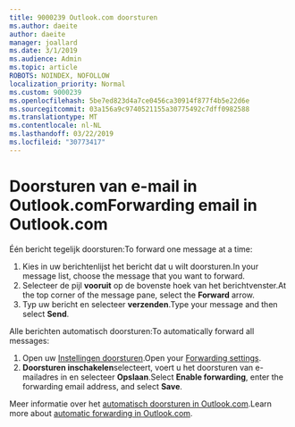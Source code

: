 ```yaml
---
title: 9000239 Outlook.com doorsturen
ms.author: daeite
author: daeite
manager: joallard
ms.date: 3/1/2019
ms.audience: Admin
ms.topic: article
ROBOTS: NOINDEX, NOFOLLOW
localization_priority: Normal
ms.custom: 9000239
ms.openlocfilehash: 5be7ed823d4a7ce0456ca30914f877f4b5e22d6e
ms.sourcegitcommit: 03a156a9c9740521155a30775492c7dff0982588
ms.translationtype: MT
ms.contentlocale: nl-NL
ms.lasthandoff: 03/22/2019
ms.locfileid: "30773417"
---
```

# <a name="forwarding-email-in-outlookcom"></a><span data-ttu-id="4a77b-102">Doorsturen van e-mail in Outlook.com</span><span class="sxs-lookup"><span data-stu-id="4a77b-102">Forwarding email in Outlook.com</span></span>

<span data-ttu-id="4a77b-103">Één bericht tegelijk doorsturen:</span><span class="sxs-lookup"><span data-stu-id="4a77b-103">To forward one message at a time:</span></span>

1. <span data-ttu-id="4a77b-104">Kies in uw berichtenlijst het bericht dat u wilt doorsturen.</span><span class="sxs-lookup"><span data-stu-id="4a77b-104">In your message list, choose the message that you want to forward.</span></span>
2. <span data-ttu-id="4a77b-105">Selecteer de pijl **vooruit** op de bovenste hoek van het berichtvenster.</span><span class="sxs-lookup"><span data-stu-id="4a77b-105">At the top corner of the message pane, select the **Forward** arrow.</span></span>
3. <span data-ttu-id="4a77b-106">Typ uw bericht en selecteer **verzenden**.</span><span class="sxs-lookup"><span data-stu-id="4a77b-106">Type your message and then select **Send**.</span></span>

<span data-ttu-id="4a77b-107">Alle berichten automatisch doorsturen:</span><span class="sxs-lookup"><span data-stu-id="4a77b-107">To automatically forward all messages:</span></span>

1. <span data-ttu-id="4a77b-108">Open uw [Instellingen doorsturen](https://outlook.live.com/mail/options/mail/forwarding/forwardingOption).</span><span class="sxs-lookup"><span data-stu-id="4a77b-108">Open your [Forwarding settings](https://outlook.live.com/mail/options/mail/forwarding/forwardingOption).</span></span>
2. <span data-ttu-id="4a77b-109">**Doorsturen inschakelen**selecteert, voert u het doorsturen van e-mailadres in en selecteer **Opslaan**.</span><span class="sxs-lookup"><span data-stu-id="4a77b-109">Select **Enable forwarding**, enter the forwarding email address, and select **Save**.</span></span>

<span data-ttu-id="4a77b-110">Meer informatie over het [automatisch doorsturen in Outlook.com](https://support.office.com/article/6246987c-6c8f-4144-b255-14fc07007dad).</span><span class="sxs-lookup"><span data-stu-id="4a77b-110">Learn more about [automatic forwarding in Outlook.com](https://support.office.com/article/6246987c-6c8f-4144-b255-14fc07007dad).</span></span>